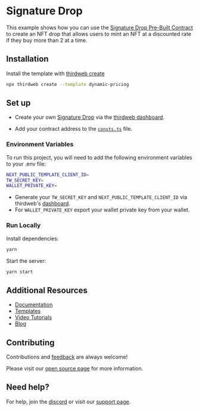 # Signature Drop

This example shows how you can use the [Signature Drop Pre-Built Contract](https://portal.thirdweb.com/pre-built-contracts/signature-drop) to create an NFT drop that allows users to mint an NFT at a discounted rate if they buy more than 2 at a time.

## Installation

Install the template with [thirdweb create](https://portal.thirdweb.com/cli/create)

```bash
npx thirdweb create --template dynamic-pricing
```

## Set up

- Create your own [Signature Drop](https://thirdweb.com/thirdweb.eth/SignatureDrop) via the [thirdweb dashboard](https://thirdweb.com/dashboard).

- Add your contract address to the [`consts.ts`](/consts.ts) file.

### Environment Variables

To run this project, you will need to add the following environment variables to your .env file:

```bash
NEXT_PUBLIC_TEMPLATE_CLIENT_ID=
TW_SECRET_KEY=
WALLET_PRIVATE_KEY=
```

- Generate your `TW_SECRET_KEY` and `NEXT_PUBLIC_TEMPLATE_CLIENT_ID` via thirdweb's [dashboard](https://thirdweb.com/create-api-key).
- For `WALLET_PRIVATE_KEY` export your wallet private key from your wallet.

### Run Locally

Install dependencies:

```bash
yarn
```

Start the server:

```bash
yarn start
```

## Additional Resources

- [Documentation](https://portal.thirdweb.com)
- [Templates](https://thirdweb.com/templates)
- [Video Tutorials](https://youtube.com/thirdweb_)
- [Blog](https://blog.thirdweb.com)

## Contributing

Contributions and [feedback](https://feedback.thirdweb.com) are always welcome!

Please visit our [open source page](https://thirdweb.com/open-source) for more information.

## Need help?

For help, join the [discord](https://discord.gg/thirdweb) or visit our [support page](https://support.thirdweb.com).
